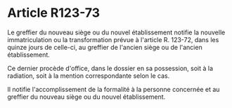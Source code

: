 # Article R123-73

Le greffier du nouveau siège ou du nouvel établissement notifie la nouvelle immatriculation ou la transformation prévue à l'article R. 123-72, dans les quinze jours de celle-ci, au greffier de l'ancien siège ou de l'ancien établissement.

Ce dernier procède d'office, dans le dossier en sa possession, soit à la radiation, soit à la mention correspondante selon le cas.

Il notifie l'accomplissement de la formalité à la personne concernée et au greffier du nouveau siège ou du nouvel établissement.
